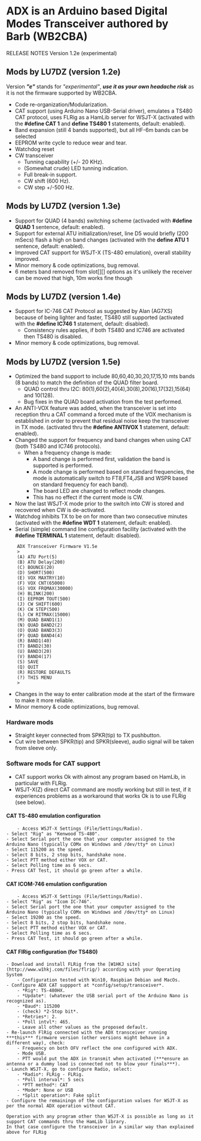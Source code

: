 # ADX is an Arduino based Digital Modes Transceiver authored by Barb (WB2CBA)

RELEASE NOTES Version 1.2e (experimental)

## Mods by LU7DZ (version 1.2e)

Version ***"e"*** stands for *"experimental"*, ***use it as your own headache risk*** as it is not the firmware supported by WB2CBA.

-	Code re-organization/Modularization.
-	CAT support (using Arduino Nano USB-Serial driver), emulates a TS480 CAT protocol, uses FLRig as a HamLib server for WSJT-X (activated with the **#define CAT 1** and **define TS480 1** statements, default: enabled).
-	Band expansion (still 4 bands supported), but all HF-6m bands can be selected
-	EEPROM write cycle to reduce wear and tear.
-	Watchdog reset
-	CW transceiver
	- Tunning capability (+/- 20 KHz).
	- (Somewhat crude) LED tunning indication.
	- Full break-in support.
	- CW shift (600 Hz).
	- CW step +/-500 Hz.


## Mods by LU7DZ (version 1.3e)

- Support for QUAD (4 bands) switching scheme (activaded with **#define QUAD 1** sentence, default: enabled).
- Support for external ATU initialization/reset, line D5 would briefly (200 mSecs) flash a high on band changes (activated with the **define ATU 1** sentence, default: enabled).
- Improved CAT support for WSJT-X (TS-480 emulation), overall stability improved.
- Minor memory & code optimizations, bug removal.
- 6 meters band removed from slot[][] options as it's unlikely the receiver can be moved that high, 10m works fine though


## Mods by LU7DZ (version 1.4e)

- Support for IC-746 CAT Protocol as suggested by Alan (AG7XS) because of being lighter and faster, TS480 still supported (activated with the **#define IC746 1** statement, default: disabled). 
	- Consistency rules applies, if both TS480 and IC746 are activated then TS480 is disabled.
- Minor memory & code optimizations, bug removal.


## Mods by LU7DZ (version 1.5e)

- Optimized the band support to include 80,60,40,30,20,17,15,10 mts bands (8 bands) to match the definition of the QUAD filter board.
	- QUAD control thru I2C: 80(1),60(2),40(4),30(8),20(16),17(32),15(64) and 10(128).
	- Bug fixes in the QUAD board activation from the test performed.
- An ANTI-VOX feature was added, when the transceiver is set into reception thru a CAT command a forced mute of the VOX mechanism is established in order to prevent that residual noise keep the transceiver in TX mode. (activated thru the **#define ANTIVOX 1** statement, default: enabled).
- Changed the support for frequency and band changes when using CAT (both TS480 and IC746 protocols).
	- When a frequency change is made:
		- A band change is performed first, validation the band is supported is performed.
		- A mode change is performed based on standard frequencies, the mode is automatically switch to FT8,FT4,JS8 and WSPR based on standard frequency for each band).
		- The board LED are changed to reflect mode changes.
		- This has no effect if the current mode is CW.
- Now the last WSJT-X mode prior to the switch into CW is stored and recovered when CW is de-activated.
- Watchdog inhibits TX to be on for more than two consecutive minutes (activated with the **#define WDT 1** statement, default: enabled).
- Serial (simple) command line configuration facility (activated with the **#define TERMINAL 1** statement, default: disabled).

```
	ADX Transceiver Firmware V1.5e
	>
	(A) ATU Port(5)
	(B) ATU Delay(200)
	(C) BOUNCE(20)
	(D) SHORT(500)
	(E) VOX MAXTRY(10)
	(F) VOX CNT(65000)
	(G) VOX FRQMAX(30000)
	(H) BLINK(200)
	(I) EEPROM TOUT(500)
	(J) CW SHIFT(600)
	(K) CW STEP(500)
	(L) CW RITMAX(15000)
	(M) QUAD BAND1(1)
	(N) QUAD BAND2(2)
	(O) QUAD BAND3(3)
	(P) QUAD BAND4(4)
	(R) BAND1(40)
	(T) BAND2(30)
	(U) BAND3(20)
	(V) BAND4(17)
	(S) SAVE
	(Q) QUIT
	(R) RESTORE DEFAULTS
	(?) THIS MENU
	>
```
- Changes in the way to enter calibration mode at the start of the firmware to make it more reliable.
- Minor memory & code optimizations, bug removal.

### Hardware mods

-	Straight keyer connected from SPKR(tip) to TX pushbutton.
-	Cut wire between SPKR(tip) and SPKR(sleeve), audio signal will be taken from sleeve only.

### Software mods for CAT support

-	CAT support works Ok with almost any program based on HamLib, in particular with FLRig.
-	WSJT-X(Z) direct CAT command are mostly working but still in test, if it experiences problems as a workaround that works Ok is to use FLRig (see below).

#### CAT TS-480 emulation configuration
        - Access WSJT-X Settings (File/Settings/Radio).
	- Select "Rig" as "Kenwood TS-480".
	- Select Serial port the one that your computer assigned to the Arduino Nano (typically COMx on Windows and /dev/tty* on Linux)
	- Select 115200 as the speed.
	- Select 8 bits, 2 stop bits, handshake none.
 	- Select PTT method either VOX or CAT.
	- Select Polling time as 6 secs.
	- Press CAT Test, it should go green after a while.
#### CAT ICOM-746 emulation configuration
        - Access WSJT-X Settings (File/Settings/Radio).
	- Select "Rig" as "Icom IC-746".
	- Select Serial port the one that your computer assigned to the Arduino Nano (typically COMx on Windows and /dev/tty* on Linux)
	- Select 19200 as the speed.
	- Select 8 bits, 2 stop bits, handshake none.
 	- Select PTT method either VOX or CAT.
	- Select Polling time as 6 secs.
	- Press CAT Test, it should go green after a while.

#### CAT FlRig configuration (for TS480)
	- Download and install FLRig from the [W1HKJ site] (http://www.w1hkj.com/files/flrig/) according with your Operating System
		- Configuration tested with Win10, Raspbian Debian and MacOs.
	- Configure ADX CAT suppport at *config/setup/transceiver*.
		- *Rig*: TS-480HX.
		- *Update*: (whatever the USB serial port of the Arduino Nano is recognized as).
		- *Baud*: 115200
		- (check) *2-Stop bit*.
		- *Retries*: 2.
		- *Poll intvl*: 465.
		- Leave all other values as the proposed default.
	- Re-launch FlRig connected with the ADX transceiver running ***this*** firmware version (other versions might behave in a different way), check:
		- Frequency on both OFV reflect the one configured with ADX.
		- Mode USB.
		- PTT would put the ADX in transmit when activated (***ensure an antenna or a dummy load is connected not to blow your finals***).
	- Launch WSJT-X, go to configure Radio, select:
		- *Radio*: FLRig - FLRig.
		- *Poll interval*: 5 secs
		- *PTT method*: CAT
		- *Mode*: None or USB
		- *Split operation*: Fake split
	- Configure the remainingn of the configuration values for WSJT-X as per the normal ADX operation without CAT.


```
Operation with any program other than WSJT-X is possible as long as it support CAT commands thru the HamLib library.
In that case configure the transceiver in a similar way than explained above for FLRig
```











